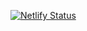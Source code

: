 [![Netlify Status](https://api.netlify.com/api/v1/badges/82df3fe4-e936-48fb-8010-53aeec08d317/deploy-status)](https://app.netlify.com/sites/lavanderia-d/deploys)
